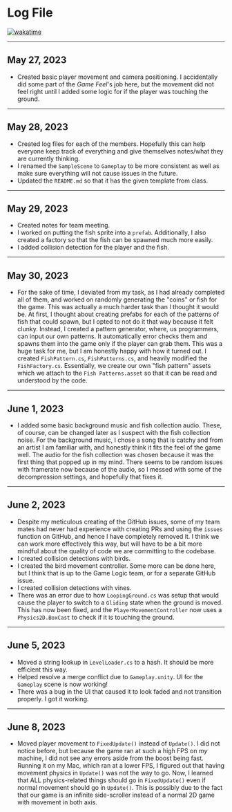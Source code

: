 # Log File

[![wakatime](https://wakatime.com/badge/github/beanbeanjuice/ecs189L-back-to-the-jungle.svg)](https://wakatime.com/badge/github/beanbeanjuice/ecs189L-back-to-the-jungle)

---

## May 27, 2023
* Created basic player movement and camera positioning. I accidentally did some part of the *Game Feel*'s job here, but the movement did not feel right until I added some logic for if the player was touching the ground.

---

## May 28, 2023
* Created log files for each of the members. Hopefully this can help everyone keep track of everything and give themselves notes/what they are currently thinking.
* I renamed the `SampleScene` to `Gameplay` to be more consistent as well as make sure everything will not cause issues in the future.
* Updated the `README.md` so that it has the given template from class.

---

## May 29, 2023
* Created notes for team meeting.
* I worked on putting the fish sprite into a `prefab`. Additionally, I also created a factory so that the fish can be spawned much more easily.
* I added collision detection for the player and the fish.

---

## May 30, 2023
* For the sake of time, I deviated from my task, as I had already completed all of them, and worked on randomly generating the "coins" or fish for the game. This was actually a much harder task than I thought it would be.
At first, I thought about creating prefabs for each of the patterns of fish that could spawn, but I opted to not do it that way because it felt clunky.
Instead, I created a pattern generator, where, us programmers, can input our own patterns. It automatically error checks them and spawns them into the game only if the player can grab them.
This was a huge task for me, but I am honestly happy with how it turned out. I created `FishPattern.cs`, `FishPatterns.cs`, and heavily modified the `FishFactory.cs`.
Essentially, we create our own "fish pattern" assets which we attach to the `Fish Patterns.asset` so that it can be read and understood by the code.

---

## June 1, 2023
* I added some basic background music and fish collection audio. These, of course, can be changed later as I suspect with the fish collection noise. For the background music, I chose a song that is catchy and from an artist I am familiar with, and honestly think it fits the feel of the game well.
The audio for the fish collection was chosen because it was the first thing that popped up in my mind. There seems to be random issues with framerate now because of the audio, so I messed with some of the decompression settings, and hopefully that fixes it.

---

## June 2, 2023
* Despite my meticulous creating of the GitHub issues, some of my team mates had never had experience with creating PRs and using the `issues` function on GitHub, and hence I have completely removed it. I think we can work more effectively this way, but will have to be a bit more mindful about the quality of code we are committing to the codebase.
* I created collision detections with birds.
* I created the bird movement controller. Some more can be done here, but I think that is up to the Game Logic team, or for a separate GitHub issue.
* I created collision detections with vines.
* There was an error due to how `LoopingGround.cs` was setup that would cause the player to switch to a `Gliding` state when the ground is moved. This has now been fixed, and the `PlayerMovementController` now uses a `Physics2D.BoxCast` to check if it is touching the ground.

---

## June 5, 2023
* Moved a string lookup in `LevelLoader.cs` to a hash. It should be more efficient this way.
* Helped resolve a merge conflict due to `Gameplay.unity`. UI for the `Gameplay` scene is now working!
* There was a bug in the UI that caused it to look faded and not transition properly. I got it working.

---

## June 8, 2023
* Moved player movement to `FixedUpdate()` instead of `Update()`. I did not notice before, but because the game ran at such a high FPS on *my* machine, I did not see any errors aside from the boost being fast. Running it on my Mac, which ran at a lower FPS, I figured out that having movement physics in `Update()` was not the way to go.
Now, I learned that ALL physics-related things should go in `FixedUpdate()` even if normal movement should go in `Update()`. This is possibly due to the fact that our game is an infinite side-scroller instead of a normal 2D game with movement in both axis.

